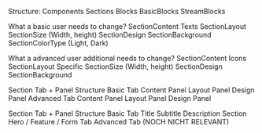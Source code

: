 Structure:
    Components
        Sections
        Blocks
            BasicBlocks
            StreamBlocks


What a basic user needs to change?
    SectionContent
        Texts
    SectionLayout
        SectionSize (Width, height)
    SectionDesign
        SectionBackground
        SectionColorType (Light, Dark)



What a advanced user additional needs to change?
    SectionContent
        Icons
    SectionLayout
        Specific SectionSize (Width, height)
    SectionDesign
        SectionBackground



Section Tab + Panel Structure
    Basic Tab
        Content Panel
        Layout Panel
        Design Panel
    Advanced Tab
        Content Panel
        Layout Panel
        Design Panel



Section Tab + Panel Structure
    Basic Tab
        Title
        Subtitle
        Description
        Section
    Hero / Feature / Form Tab
    Advanced Tab (NOCH NICHT RELEVANT)

